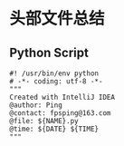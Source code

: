 # 头部文件总结
## Python Script
```Pyhton
#! /usr/bin/env python
# -*- coding: utf-8 -*-
"""
Created with IntelliJ IDEA
@author: Ping
@contact: fpsping@163.com
@file: ${NAME}.py
@time: ${DATE} ${TIME}
"""
```

